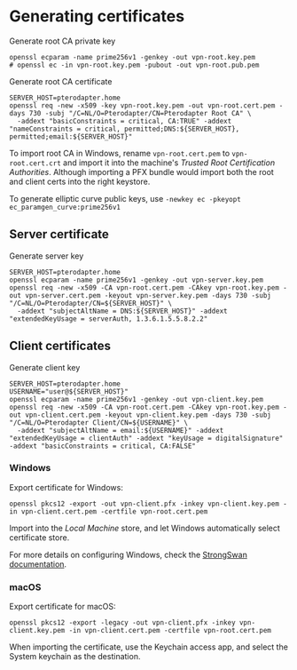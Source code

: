 # Generating certificates

Generate root CA private key

```shell
openssl ecparam -name prime256v1 -genkey -out vpn-root.key.pem
# openssl ec -in vpn-root.key.pem -pubout -out vpn-root.pub.pem
```

Generate root CA certificate

```shell
SERVER_HOST=pterodapter.home
openssl req -new -x509 -key vpn-root.key.pem -out vpn-root.cert.pem -days 730 -subj "/C=NL/O=Pterodapter/CN=Pterodapter Root CA" \
  -addext "basicConstraints = critical, CA:TRUE" -addext "nameConstraints = critical, permitted;DNS:${SERVER_HOST}, permitted;email:${SERVER_HOST}"
```

To import root CA in Windows, rename `vpn-root.cert.pem` to `vpn-root.cert.crt` and import it into the machine's _Trusted Root Certification Authorities_.
Although importing a PFX bundle would import both the root and client certs into the right keystore.

To generate elliptic curve public keys, use `-newkey ec -pkeyopt ec_paramgen_curve:prime256v1`

## Server certificate

Generate server key

```shell
SERVER_HOST=pterodapter.home
openssl ecparam -name prime256v1 -genkey -out vpn-server.key.pem
openssl req -new -x509 -CA vpn-root.cert.pem -CAkey vpn-root.key.pem -out vpn-server.cert.pem -keyout vpn-server.key.pem -days 730 -subj "/C=NL/O=Pterodapter/CN=${SERVER_HOST}" \
  -addext "subjectAltName = DNS:${SERVER_HOST}" -addext "extendedKeyUsage = serverAuth, 1.3.6.1.5.5.8.2.2"
```

## Client certificates

Generate client key

```shell
SERVER_HOST=pterodapter.home
USERNAME="user@${SERVER_HOST}"
openssl ecparam -name prime256v1 -genkey -out vpn-client.key.pem
openssl req -new -x509 -CA vpn-root.cert.pem -CAkey vpn-root.key.pem -out vpn-client.cert.pem -keyout vpn-client.key.pem -days 730 -subj "/C=NL/O=Pterodapter Client/CN=${USERNAME}" \
  -addext "subjectAltName = email:${USERNAME}" -addext "extendedKeyUsage = clientAuth" -addext "keyUsage = digitalSignature" -addext "basicConstraints = critical, CA:FALSE"
```

### Windows

Export certificate for Windows:

```shell
openssl pkcs12 -export -out vpn-client.pfx -inkey vpn-client.key.pem -in vpn-client.cert.pem -certfile vpn-root.cert.pem
```

Import into the _Local Machine_ store, and let Windows automatically select certificate store.

For more details on configuring Windows, check the [StrongSwan documentation](https://docs.strongswan.org/docs/5.9/interop/windowsMachineConf.html).

### macOS

Export certificate for macOS:

```shell
openssl pkcs12 -export -legacy -out vpn-client.pfx -inkey vpn-client.key.pem -in vpn-client.cert.pem -certfile vpn-root.cert.pem
```

When importing the certificate, use the Keychain access app, and select the System keychain as the destination.
